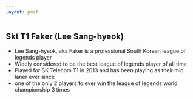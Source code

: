 ```yaml
---
layout: post
---
```

## Skt T1 Faker (Lee Sang-hyeok)

- Lee Sang-hyeok, aka Faker is a professional South Korean league of legends player
- Widely considered to be the best league of legends player of all time
- Played for SK Telecom T1 in 2013 and has been playing as their mid laner ever since
- one of the only 2 players to ever win the league of legends world championship 3 times
